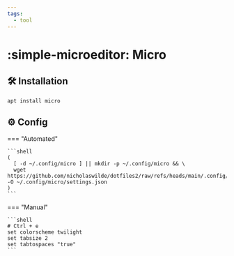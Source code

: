 ```yaml
---
tags:
  - tool
---
```

# :simple-microeditor: Micro

## :hammer_and_wrench: Installation

```shell
apt install micro
```

## :gear: Config

=== "Automated"

    ```shell
    (
      [ -d ~/.config/micro ] || mkdir -p ~/.config/micro && \
      wget https://github.com/nicholaswilde/dotfiles2/raw/refs/heads/main/.config/micro/settings.json -O ~/.config/micro/settings.json
    )
    ```

=== "Manual"

    ```shell
    # Ctrl + e
    set colorscheme twilight
    set tabsize 2
    set tabtospaces "true"
    ```
